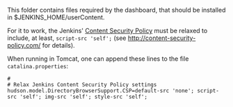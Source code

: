 This folder contains files required by the dashboard, that should be installed
in $JENKINS_HOME/userContent.

For it to work, the Jenkins' [Content Security Policy](https://wiki.jenkins-ci.org/display/JENKINS/Configuring+Content+Security+Policy) must be relaxed to include, at least, `script-src 'self';` (see http://content-security-policy.com/ for details).

When running in Tomcat, one can append these lines to the file `catalina.properties`:
```
#
# Relax Jenkins Content Security Policy settings
hudson.model.DirectoryBrowserSupport.CSP=default-src 'none'; script-src 'self'; img-src 'self'; style-src 'self';
```

